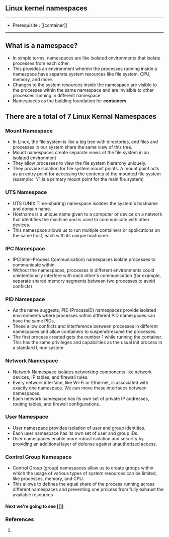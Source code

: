 ## Linux kernel namespaces
---
-  Prerequisite : [[container]]
---
## What is a namespace?
- In simple terms, namespaces are like isolated environments that isolate processes from each other.
- This provides an environment wherein the processes running inside a namespace have separate system resources like file system, CPU, memory, and more.
- Changes to the system resources inside the namespace are visible to the processes within the same namespace and are invisible to other processes running in different namespace
- Namespaces as the building foundation for **containers**.
## There are a total of 7 Linux Kernal Namespaces
 ### Mount Namespace 
 - In Linux, the file system is like a big tree with directories, and files and processes in our system share the same view of this tree.
 - Mount namespaces create separate views of the file system in an isolated environment
 - They allow processes to view the file system hierarchy uniquely.
 - They provide isolation for file system mount points. A mount point acts as an entry point for accessing the contents of the mounted file system (example: ''/" is a primary mount point for the main file system)
 ### UTS Namespace
 - UTS (UNIX Time-sharing) namespace isolates the system's hostname and domain name.
 - Hostname is a unique name given to a computer or device on a network that identifies the machine and is used to communicate with other devices.
 - This namespace allows us to run multiple containers or applications on the same host, each with its unique hostname.
 ### IPC Namespace
 - IPC(Inter-Process Communication) namespaces isolate processes to communicate within.
 - Without the namespaces, processes in different environments could unintentionally interfere with each other's communication (for example, separate shared memory segments between two processes to avoid conflicts)
 ### PID Namespace
 -  As the name suggests, PID (ProcessID) namespaces provide isolated environments where processes within different PID namespaces can have the same PIDs.
 - These allow conflicts and interference between processes in different namespaces and allow containers to suspend/resume the processes.
 - The first process created gets the number 1 while running the container. This has the same privileges and capabilities as the usual init process in a standard Linux system.
 ### Network Namespace
 - Network Namespace isolates networking components like network devices, IP tables, and firewall rules.
 - Every network interface, like Wi-Fi or Ethernet, is associated with exactly one namespace. We can move these interfaces between namespaces.
 - Each network namespace has its own set of private IP addresses, routing tables, and firewall configurations.
 ### User Namespace
 - User namespace provides isolation of user and group identities.
 - Each user namespace has its own set of user and group IDs.
 - User namespaces enable more robust isolation and security by providing an additional layer of defense against unauthorized access.
 ### Control Group Namespace
- Control Group (group) namespaces allow us to create groups within which the usage of various types of system resources can be limited, like processes, memory, and CPU.
- This allows to defines the equal share of the process running across different namespaces and preventing one process from fully exhaust the available resources
 
#### Next we're going to see [[]]
### References
1.